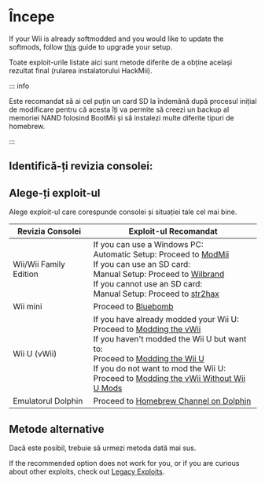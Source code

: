 # Începe

If your Wii is already softmodded and you would like to update the softmods, follow [this](hackmii) guide to upgrade your setup.

Toate exploit-urile listate aici sunt metode diferite de a obține același rezultat final (rularea instalatorului HackMii).

::: info

Este recomandat să ai cel puțin un card SD la îndemână după procesul inițial de modificare pentru că acesta îți va permite să creezi un backup al memoriei NAND folosind BootMii și să instalezi multe diferite tipuri de homebrew.

:::

## Identifică-ți revizia consolei:

<!--@include: @/_include/identify-console.html -->

## Alege-ți exploit-ul

Alege exploit-ul care corespunde consolei și situației tale cel mai bine.

| Revizia Consolei                | Exploit-ul Recomandat                                                                                                                                                                                                                                                                                                                                                         |
| ------------------------------- | ----------------------------------------------------------------------------------------------------------------------------------------------------------------------------------------------------------------------------------------------------------------------------------------------------------------------------------------------------------------------------- |
| Wii/Wii Family Edition          | If you can use a Windows PC:<br> Automatic Setup: Proceed to [ModMii](modmii)<br> If you can use an SD card:<br> Manual Setup: Proceed to [Wilbrand](wilbrand)<br> If you cannot use an SD card:<br> Manual Setup: Proceed to [str2hax](str2hax)<br>                          |
| Wii mini                        | Proceed to [Bluebomb](bluebomb)                                                                                                                                                                                                                                                                                                                                               |
| Wii U (vWii) | If you have already modded your Wii U:<br> Proceed to [Modding the vWii](vwii-homebrew-channel)<br> If you haven't modded the Wii U but want to:<br> Proceed to [Modding the Wii U](https://wiiu.hacks.guide)<br> If you do not want to mod the Wii U:<br> Proceed to [Modding the vWii Without Wii U Mods](wiiu-nand-dumper) |
| Emulatorul Dolphin              | Proceed to [Homebrew Channel on Dolphin](homebrew-dolphin)                                                                                                                                                                                                                                                                                                                    |

## Metode alternative

Dacă este posibil, trebuie să urmezi metoda dată mai sus.

If the recommended option does not work for you, or if you are curious about other exploits, check out [Legacy Exploits](legacy-exploits).
